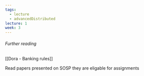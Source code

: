 ```yaml
---
tags:
  - lecture
  - advancedDistributed
lecture: 1
week: 3
---
```

###### Further reading
[[Dora - Banking rules]]

Read papers presented on SOSP they are eligable for assignments

## 
